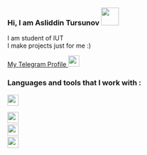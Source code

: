### Hi, I am Asliddin Tursunov <img src="https://media3.giphy.com/media/gM5qFksULw54NMWyry/giphy.gif?cid=ecf05e47uqunyujdrege7gtltslvn3s6qly2hchlux88ft1u&rid=giphy.gif&ct=s" width="40px">

I am student of IUT </br>
I make projects just for me :)

<a href="https://t.me/farkhodovich_04">
  My Telegram Profile <img src="https://seeklogo.com/images/T/telegram-new-2019-simple-logo-FAD5A4800F-seeklogo.com.png" width="25px">
</a>
</br>

### Languages and tools that I work with :
<code><img src="https://e7.pngegg.com/pngimages/837/140/png-clipart-html-5-logo-html5-grey-black-icons-logos-emojis-tech-companies.png" width="25px">
</code>
<code>  <img src="https://e7.pngegg.com/pngimages/726/609/png-clipart-logo-css3-cascading-style-sheets-html-tonic-miscellaneous-angle.png" width="25px"></code>
<code>  <img src="https://miro.medium.com/max/512/1*YWazhGyGmNs6K3HZE7lS7Q.png" width="25px"></code>
<code>  <img src="https://cdn.freebiesupply.com/logos/large/2x/react-1-logo-black-and-white.png" width="25px"></code>
